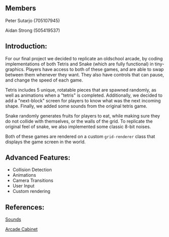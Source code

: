 

## Members
Peter Sutarjo (705107945)

Aidan Strong (505419537)



## Introduction:
For our final project we decided to replicate an oldschool arcade, by coding implementations of both Tetris and Snake (which are fully functional) in tiny-graphics. Players have access to both of these games, and are able to swap between them whenever they want. They also have controls that can pause, and change the speed of each game.

Tetris includes 5 unique, rotatable pieces that are spawned randomly, as well as animations when a "tetris" is completed. Additionally, we decided to add a "next-block" screen for players to know what was the next incoming shape. Finally, we added some sounds from the original tetris game.

Snake randomly generates fruits for players to eat, while making sure they do not collide with themselves, or the walls of the grid. To replicate the original feel of snake, we also implemented some classic 8-bit noises.

Both of these games are rendered on a custom `grid-renderer` class that displays the game screen in the world.



## Advanced Features:

- Collision Detection
- Animations
- Camera Transitions
- User Input
- Custom rendering



## References:

[Sounds](https://www.youtube.com/watch?v=Xm9O2iJLWxY)

[Arcade Cabinet](https://sketchfab.com/3d-models/arcade-cabinet-5758fd87e207488db6f530a7b28eb447)